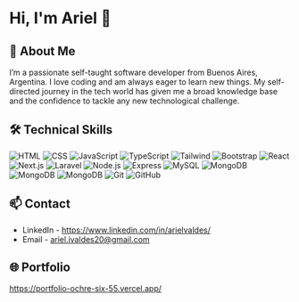 # Hi, I'm Ariel 👋

## 🚀 About Me
I’m a passionate self-taught software developer from Buenos Aires, Argentina. I love coding and am always eager to learn new things. My self-directed journey in the tech world has given me a broad knowledge base and the confidence to tackle any new technological challenge.

## 🛠️ Technical Skills
![HTML](https://img.shields.io/badge/-HTML-222222?logo=html5)
![CSS](https://img.shields.io/badge/-CSS-222222?logo=css3&logoColor=2965f1)
![JavaScript](https://img.shields.io/badge/-JavaScript-222222?logo=javascript)
![TypeScript](https://img.shields.io/badge/-TypeScript-222222?logo=typescript)
![Tailwind](https://img.shields.io/badge/-Tailwind-222222?logo=tailwind-css)
![Bootstrap](https://img.shields.io/badge/-Bootstrap-222222?logo=bootstrap)
![React](https://img.shields.io/badge/-React-222222?logo=react)
![Next.js](https://img.shields.io/badge/-Next.js-222222?logo=next.js)
![Laravel](https://img.shields.io/badge/-Laravel-222222?logo=laravel)
![Node.js](https://img.shields.io/badge/-Node.js-222222?logo=node.js)
![Express](https://img.shields.io/badge/-Express-222222?logo=express)
![MySQL](https://img.shields.io/badge/-MySQL-222222?logo=mysql&logoColor=white)
![MongoDB](https://img.shields.io/badge/-Sequelize-222222?logo=sequelize)
![MongoDB](https://img.shields.io/badge/-MongoDB-222222?logo=mongodb)
![MongoDB](https://img.shields.io/badge/-Mongoose-222222?logo=mongoose)
![Git](https://img.shields.io/badge/-Git-222222?logo=git)
![GitHub](https://img.shields.io/badge/-GitHub-222222?logo=github)

## 📫 Contact
- LinkedIn - https://www.linkedin.com/in/arielvaldes/
- Email - ariel.jvaldes20@gmail.com

## 🌐 Portfolio
https://portfolio-ochre-six-55.vercel.app/

